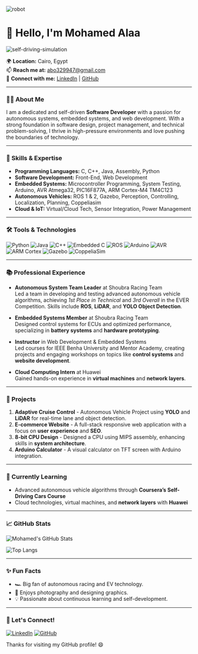 ![robot](https://github.com/user-attachments/assets/48ab4853-9802-4fda-b249-c51822411a30)

# 👋 Hello, I'm Mohamed Alaa
![self-driving-simulation](https://github.com/user-attachments/assets/29bbe4a0-28ab-4ac0-a8e6-b801adf2392f)

🌍 **Location:** Cairo, Egypt  
📫 **Reach me at:** [abo329947@gmail.com](mailto:abo329947@gmail.com)  
🔗 **Connect with me:** [LinkedIn](https://www.linkedin.com/in/mohamed-alaa-b33b69277/) | [GitHub](https://github.com/MohamedAboAlaa)

---

### 👨‍💻 About Me
I am a dedicated and self-driven **Software Developer** with a passion for autonomous systems, embedded systems, and web development. With a strong foundation in software design, project management, and technical problem-solving, I thrive in high-pressure environments and love pushing the boundaries of technology.

---

### 🚀 Skills & Expertise

- **Programming Languages:** C, C++, Java, Assembly, Python
- **Software Development:** Front-End, Web Development
- **Embedded Systems:** Microcontroller Programming, System Testing, Arduino, AVR Atmega32, PIC16F877A, ARM Cortex-M4 TM4C123
- **Autonomous Vehicles:** ROS 1 & 2, Gazebo, Perception, Controlling, Localization, Planning, Coppeliasim
- **Cloud & IoT:** Virtual/Cloud Tech, Sensor Integration, Power Management

---

### 🛠️ Tools & Technologies
![Python](https://img.shields.io/badge/Python-3776AB?style=for-the-badge&logo=python&logoColor=white)
![Java](https://img.shields.io/badge/Java-ED8B00?style=for-the-badge&logo=java&logoColor=white)
![C++](https://img.shields.io/badge/C++-00599C?style=for-the-badge&logo=cplusplus&logoColor=white)
![Embedded C](https://img.shields.io/badge/EmbeddedC-003B57?style=for-the-badge)
![ROS](https://img.shields.io/badge/ROS-22314E?style=for-the-badge&logo=ros&logoColor=white)
![Arduino](https://img.shields.io/badge/Arduino-00979D?style=for-the-badge&logo=arduino&logoColor=white)
![AVR](https://img.shields.io/badge/AVR-5A5A5A?style=for-the-badge)
![ARM Cortex](https://img.shields.io/badge/ARM_Cortex_M4-0F7E2E?style=for-the-badge&logo=arm&logoColor=white)
![Gazebo](https://img.shields.io/badge/Gazebo-00979D?style=for-the-badge)
![CoppeliaSim](https://img.shields.io/badge/CoppeliaSim-FF6F61?style=for-the-badge)

---

### 📚 Professional Experience

- **Autonomous System Team Leader** at Shoubra Racing Team  
  Led a team in developing and testing advanced autonomous vehicle algorithms, achieving *1st Place in Technical* and *3rd Overall* in the EVER Competition. Skills include **ROS**, **LiDAR**, and **YOLO Object Detection**.

- **Embedded Systems Member** at Shoubra Racing Team  
  Designed control systems for ECUs and optimized performance, specializing in **battery systems** and **hardware prototyping**.

- **Instructor** in Web Development & Embedded Systems  
  Led courses for IEEE Benha University and Mentor Academy, creating projects and engaging workshops on topics like **control systems** and **website development**.

- **Cloud Computing Intern** at Huawei  
  Gained hands-on experience in **virtual machines** and **network layers**.

---

### 💼 Projects

1. **Adaptive Cruise Control** - Autonomous Vehicle Project using **YOLO** and **LiDAR** for real-time lane and object detection.
2. **E-commerce Website** - A full-stack responsive web application with a focus on **user experience** and **SEO**.
3. **8-bit CPU Design** - Designed a CPU using MIPS assembly, enhancing skills in **system architecture**.
4. **Arduino Calculator** - A visual calculator on TFT screen with Arduino integration.

---

### 🌱 Currently Learning
- Advanced autonomous vehicle algorithms through **Coursera’s Self-Driving Cars Course**
- Cloud technologies, virtual machines, and **network layers** with **Huawei**

---

### 📈 GitHub Stats

![Mohamed's GitHub Stats](https://github-readme-stats.vercel.app/api?username=MohamedAboAlaa&show_icons=true&theme=radical)

![Top Langs](https://github-readme-stats.vercel.app/api/top-langs/?username=MohamedAboAlaa&layout=compact&theme=radical)

---

### ✨ Fun Facts

- 🏎️ Big fan of autonomous racing and EV technology.
- 📸 Enjoys photography and designing graphics.
- 💡 Passionate about continuous learning and self-development.

---

### 🔗 Let's Connect!

[![LinkedIn](https://img.shields.io/badge/LinkedIn-0077B5?style=for-the-badge&logo=linkedin&logoColor=white)](https://www.linkedin.com/in/mohamed-alaa-b33b69277/)
[![GitHub](https://img.shields.io/badge/GitHub-181717?style=for-the-badge&logo=github&logoColor=white)](https://github.com/MohamedAboAlaa)

Thanks for visiting my GitHub profile! 😄
